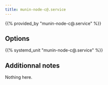 ```yaml
---
title: munin-node-c@.service
---
```


{{% provided_by "munin-node-c@.service" %}}

## Options

{{% systemd_unit "munin-node-c@.service" %}}

## Additionnal notes

Nothing here.